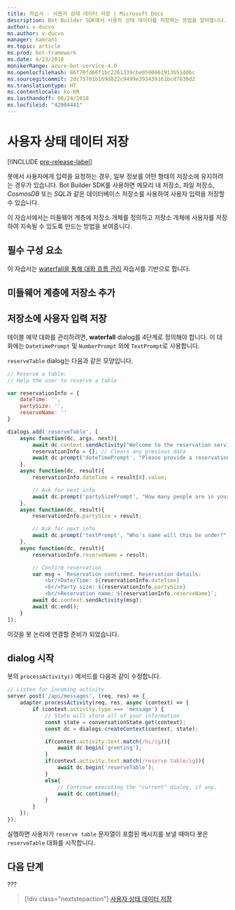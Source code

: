 ```yaml
---
title: 자습서 - 사용자 상태 데이터 저장 | Microsoft Docs
description: Bot Builder SDK에서 사용자 상태 데이터를 저장하는 방법을 알아봅니다.
author: v-ducvo
ms.author: v-ducvo
manager: kamrani
ms.topic: article
ms.prod: bot-framework
ms.date: 4/23/2018
monikerRange: azure-bot-service-4.0
ms.openlocfilehash: 86f70fd66f1bc2261339cbe0590061913b51ddbc
ms.sourcegitcommit: 2dc75701b169d822c9499e393439161bc87639d2
ms.translationtype: HT
ms.contentlocale: ko-KR
ms.lasthandoff: 08/24/2018
ms.locfileid: "42904441"
---
```

# <a name="save-user-state-data"></a>사용자 상태 데이터 저장

[!INCLUDE [pre-release-label](../includes/pre-release-label.md)]

봇에서 사용자에게 입력을 요청하는 경우, 일부 정보를 어떤 형태의 저장소에 유지하려는 경우가 있습니다. Bot Builder SDK를 사용하면 메모리 내 저장소, 파일 저장소, *CosmosDB* 또는 *SQL*과 같은 데이터베이스 저장소를 사용하여 사용자 입력을 저장할 수 있습니다. 

이 자습서에서는 미들웨어 계층에 저장소 개체를 정의하고 저장소 개체에 사용자를 저장하여 지속될 수 있도록 만드는 방법을 보여줍니다.

## <a name="prequisite"></a>필수 구성 요소 

이 자습서는 [waterfall을 통해 대화 흐름 관리](bot-builder-tutorial-waterfall.md) 자습서를 기반으로 합니다.

## <a name="add-storage-to-middleware-layer"></a>미들웨어 계층에 저장소 추가


## <a name="save-user-input-to-storage"></a>저장소에 사용자 입력 저장

테이블 예약 대화를 관리하려면, **waterfall** dialog를 4단계로 정의해야 합니다. 이 대화에는 `DatetimePrompt` 및 `NumberPrompt` 외에 `TextPrompt`로 사용합니다.

`reserveTable` dialog는 다음과 같은 모양입니다.

```javascript
// Reserve a table:
// Help the user to reserve a table

var reservationInfo = {
    dateTime: '',
    partySize: '',
    reserveName: ''
}

dialogs.add('reserveTable', [
    async function(dc, args, next){
        await dc.context.sendActivity("Welcome to the reservation service.");
        reservationInfo = {}; // Clears any previous data
        await dc.prompt('dateTimePrompt', "Please provide a reservation date and time.");
    },
    async function(dc, result){
        reservationInfo.dateTime = result[0].value;

        // Ask for next info
        await dc.prompt('partySizePrompt', "How many people are in your party?");
    },
    async function(dc, result){
        reservationInfo.partySize = result;

        // Ask for next info
        await dc.prompt('textPrompt', "Who's name will this be under?");
    },
    async function(dc, result){
        reservationInfo.reserveName = result;

        // Confirm reservation
        var msg = `Reservation confirmed. Reservation details: 
            <br/>Date/Time: ${reservationInfo.dateTime} 
            <br/>Party size: ${reservationInfo.partySize} 
            <br/>Reservation name: ${reservationInfo.reserveName}`;
        await dc.context.sendActivity(msg);
        await dc.end();
    }
]);

```

이것을 봇 논리에 연결할 준비가 되었습니다.

## <a name="start-the-dialog"></a>dialog 시작

봇의 `processActivity()` 메서드를 다음과 같이 수정합니다.

```javascript
// Listen for incoming activity 
server.post('/api/messages', (req, res) => {
    adapter.processActivity(req, res, async (context) => {
        if (context.activity.type === 'message') {
            // State will store all of your information 
            const state = conversationState.get(context);
            const dc = dialogs.createContext(context, state);

            if(context.activity.text.match(/hi/ig)){
                await dc.begin('greeting');
            }
            if(context.activity.text.match(/reserve table/ig)){
                await dc.begin('reserveTable');
            }
            else{
                // Continue executing the "current" dialog, if any.
                await dc.continue();
            }
        }
    });
});
```

실행하면 사용자가 `reserve table` 문자열이 포함된 메시지를 보낼 때마다 봇은 `reserveTable` 대화를 시작합니다.

## <a name="next-steps"></a>다음 단계

??? 

> [!div class="nextstepaction"]
> [사용자 상태 데이터 저장](bot-builder-tutorial-save-data.md)
